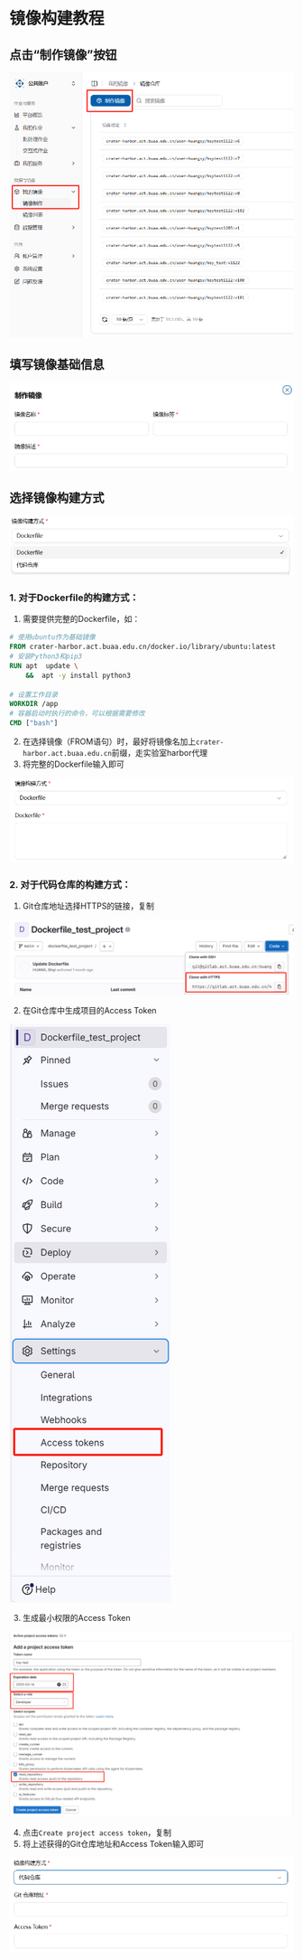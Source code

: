 # 镜像构建教程



## 点击“制作镜像”按钮

![alt text](img/imagebuild_button.png)


## 填写镜像基础信息

![alt text](img/basic_info.png)


## 选择镜像构建方式

 ![alt text](img/build_type.png)


### 1. 对于Dockerfile的构建方式：

1. 需要提供完整的Dockerfile，如：

```dockerfile
# 使用ubuntu作为基础镜像
FROM crater-harbor.act.buaa.edu.cn/docker.io/library/ubuntu:latest
# 安装Python3和pip3
RUN apt  update \
    &&  apt -y install python3

# 设置工作目录
WORKDIR /app
# 容器启动时执行的命令，可以根据需要修改
CMD ["bash"]
```

2. 在选择镜像（FROM语句）时，最好将镜像名加上`crater-harbor.act.buaa.edu.cn`前缀，走实验室harbor代理
3. 将完整的Dockerfile输入即可

 ![alt text](img/dockerfile_input.png)


### 2. 对于代码仓库的构建方式：

1. Git仓库地址选择HTTPS的链接，复制

 ![alt text](img/https_link.png)

2. 在Git仓库中生成项目的Access Token

 ![alt text](img/accesstoken.png)

3. 生成最小权限的Access Token

 ![alt text](img/generate_accesstoken.png)

4. 点击`Create project access token`，复制
5. 将上述获得的Git仓库地址和Access Token输入即可

 ![alt text](img/input_accesstoken.png)
